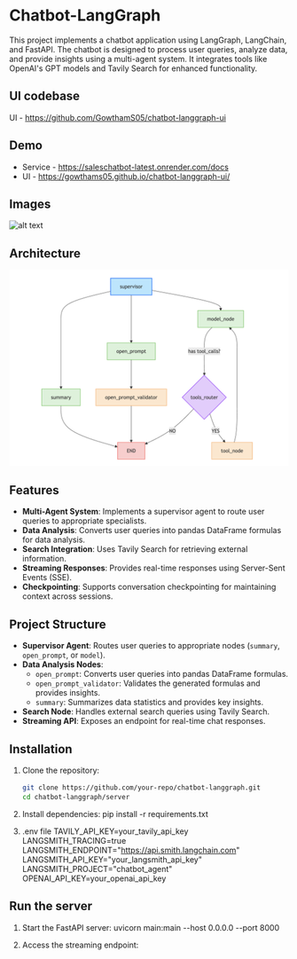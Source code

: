 # Chatbot-LangGraph 

This project implements a chatbot application using LangGraph, LangChain, and FastAPI. The chatbot is designed to process user queries, analyze data, and provide insights using a multi-agent system. It integrates tools like OpenAI's GPT models and Tavily Search for enhanced functionality.

## UI codebase

UI - https://github.com/GowthamS05/chatbot-langgraph-ui

## Demo

- Service - https://saleschatbot-latest.onrender.com/docs
- UI -  https://gowthams05.github.io/chatbot-langgraph-ui/

## Images
![alt text](./server/demo.gif)



## Architecture

![alt text](image.png)

## Features

- **Multi-Agent System**: Implements a supervisor agent to route user queries to appropriate specialists.
- **Data Analysis**: Converts user queries into pandas DataFrame formulas for data analysis.
- **Search Integration**: Uses Tavily Search for retrieving external information.
- **Streaming Responses**: Provides real-time responses using Server-Sent Events (SSE).
- **Checkpointing**: Supports conversation checkpointing for maintaining context across sessions.

## Project Structure

- **Supervisor Agent**: Routes user queries to appropriate nodes (`summary`, `open_prompt`, or `model`).
- **Data Analysis Nodes**:
  - `open_prompt`: Converts user queries into pandas DataFrame formulas.
  - `open_prompt_validator`: Validates the generated formulas and provides insights.
  - `summary`: Summarizes data statistics and provides key insights.
- **Search Node**: Handles external search queries using Tavily Search.
- **Streaming API**: Exposes an endpoint for real-time chat responses.

## Installation

1. Clone the repository:
   ```bash
   git clone https://github.com/your-repo/chatbot-langgraph.git
   cd chatbot-langgraph/server

2. Install dependencies:
pip install -r requirements.txt

3. .env file
    TAVILY_API_KEY=your_tavily_api_key
    LANGSMITH_TRACING=true
    LANGSMITH_ENDPOINT="https://api.smith.langchain.com"
    LANGSMITH_API_KEY="your_langsmith_api_key"
    LANGSMITH_PROJECT="chatbot_agent"
    OPENAI_API_KEY=your_openai_api_key

## Run the server
 1. Start the FastAPI server:
    uvicorn main:main --host 0.0.0.0 --port 8000

 2. Access the streaming endpoint:


   



